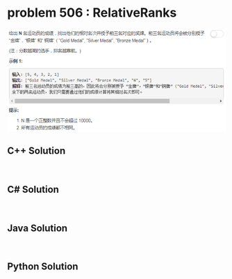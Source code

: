 
# problem 506 : RelativeRanks

<img src="https://github.com/Peefy/PeefyLeetCode/blob/master/doc/501-600/506.RelativeRanks/problem.png"/>

## C++ Solution

```c++



```

## C# Solution

```csharp



```

## Java Solution

```java



```

## Python Solution

```python



```






